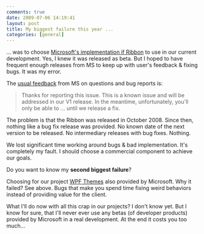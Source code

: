 ```yaml
---
comments: true
date: 2009-07-06 14:19:41
layout: post
title: My biggest failure this year ...
categories: [general]
---
```


... was to choose [Microsoft's implementation if Ribbon](http://www.codeplex.com/wpf/Wiki/View.aspx?title=WPF%20Ribbon%20Preview) to use in our current development. Yes, I knew it was released as beta. But I hoped to have frequent enough releases from MS to keep up with user's feedback & fixing bugs. It was my error. 

The [usual feedback](http://www.codeplex.com/wpf/Thread/View.aspx?ThreadId=40365) from MS on questions and bug reports is:

> Thanks for reporting this issue. This is a known issue and will be addressed in our V1 release. In the meantime, unfortunately, you'll only be able to ... until we release a fix. 

The problem is that the Ribbon was released in October 2008. Since then, nothing like a bug fix release was provided. No known date of the next version to be released. No intermediary releases with bug fixes. Nothing.

We lost significant time working around bugs & bad implementation. It's completely my fault. I should choose a commercial component to achieve our goals.

Do you want to know my **second biggest failure**? 

Choosing for our project [WPF Themes](http://wpf.codeplex.com/Wiki/View.aspx?title=WPF%20Themes) also provided by Microsoft. Why it failed? See above. Bugs that make you spend time fixing weird behaviors instead of providing value for the client.

What I'll do now with all this crap in our projects? I don't know yet. But I know for sure, that I'll never ever use any betas (of developer products) provided by Microsoft in a real development. At the end it costs you too much...
